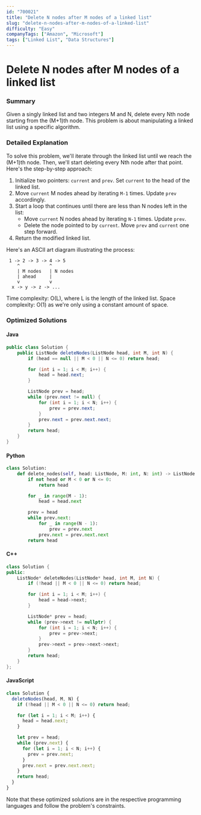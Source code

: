 ```yaml
---
id: "700021"
title: "Delete N nodes after M nodes of a linked list"
slug: "delete-n-nodes-after-m-nodes-of-a-linked-list"
difficulty: "Easy"
companyTags: ["Amazon", "Microsoft"]
tags: ["Linked List", "Data Structures"]
---
```


**Delete N nodes after M nodes of a linked list**
=================================================================

### Summary

Given a singly linked list and two integers M and N, delete every Nth node starting from the (M+1)th node. This problem is about manipulating a linked list using a specific algorithm.

### Detailed Explanation

To solve this problem, we'll iterate through the linked list until we reach the (M+1)th node. Then, we'll start deleting every Nth node after that point. Here's the step-by-step approach:

1. Initialize two pointers: `current` and `prev`. Set `current` to the head of the linked list.
2. Move `current` M nodes ahead by iterating `M-1` times. Update `prev` accordingly.
3. Start a loop that continues until there are less than N nodes left in the list:
   - Move `current` N nodes ahead by iterating `N-1` times. Update `prev`.
   - Delete the node pointed to by `current`. Move `prev` and `current` one step forward.
4. Return the modified linked list.

Here's an ASCII art diagram illustrating the process:

```
 1 -> 2 -> 3 -> 4 -> 5
    ^           ^
    | M nodes   | N nodes
    | ahead     |
    v           v
  x -> y -> z -> ...
```

Time complexity: O(L), where L is the length of the linked list. Space complexity: O(1) as we're only using a constant amount of space.

### Optimized Solutions

#### Java
```java
public class Solution {
    public ListNode deleteNodes(ListNode head, int M, int N) {
        if (head == null || M < 0 || N <= 0) return head;

        for (int i = 1; i < M; i++) {
            head = head.next;
        }

        ListNode prev = head;
        while (prev.next != null) {
            for (int i = 1; i < N; i++) {
                prev = prev.next;
            }
            prev.next = prev.next.next;
        }
        return head;
    }
}
```

#### Python
```python
class Solution:
    def delete_nodes(self, head: ListNode, M: int, N: int) -> ListNode:
        if not head or M < 0 or N <= 0:
            return head

        for _ in range(M - 1):
            head = head.next

        prev = head
        while prev.next:
            for _ in range(N - 1):
                prev = prev.next
            prev.next = prev.next.next
        return head
```

#### C++
```cpp
class Solution {
public:
    ListNode* deleteNodes(ListNode* head, int M, int N) {
        if (!head || M < 0 || N <= 0) return head;

        for (int i = 1; i < M; i++) {
            head = head->next;
        }

        ListNode* prev = head;
        while (prev->next != nullptr) {
            for (int i = 1; i < N; i++) {
                prev = prev->next;
            }
            prev->next = prev->next->next;
        }
        return head;
    }
};
```

#### JavaScript
```javascript
class Solution {
  deleteNodes(head, M, N) {
    if (!head || M < 0 || N <= 0) return head;

    for (let i = 1; i < M; i++) {
      head = head.next;
    }

    let prev = head;
    while (prev.next) {
      for (let i = 1; i < N; i++) {
        prev = prev.next;
      }
      prev.next = prev.next.next;
    }
    return head;
  }
}
```

Note that these optimized solutions are in the respective programming languages and follow the problem's constraints.